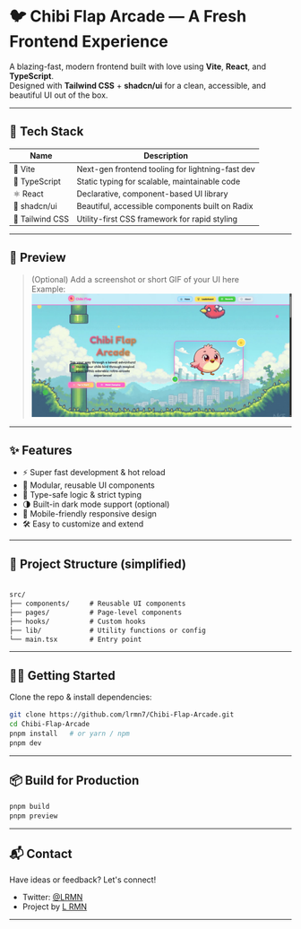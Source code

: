 # 🐦 Chibi Flap Arcade — A Fresh Frontend Experience

A blazing-fast, modern frontend built with love using **Vite**, **React**, and **TypeScript**.  
Designed with **Tailwind CSS** + **shadcn/ui** for a clean, accessible, and beautiful UI out of the box.

---

## 🚀 Tech Stack

| Name           | Description                                       |
|----------------|---------------------------------------------------|
| 🧪 Vite         | Next-gen frontend tooling for lightning-fast dev |
| 💎 TypeScript   | Static typing for scalable, maintainable code     |
| ⚛️ React        | Declarative, component-based UI library           |
| 🧩 shadcn/ui     | Beautiful, accessible components built on Radix   |
| 🎨 Tailwind CSS | Utility-first CSS framework for rapid styling     |

---

## 📸 Preview

> (Optional) Add a screenshot or short GIF of your UI here  
> Example:  
> ![preview](./public/preview.png)

---

## ✨ Features

- ⚡️ Super fast development & hot reload
- 🧱 Modular, reusable UI components
- 🎯 Type-safe logic & strict typing
- 🌗 Built-in dark mode support (optional)
- 📱 Mobile-friendly responsive design
- 🛠️ Easy to customize and extend

---

## 📂 Project Structure (simplified)

```

src/
├── components/     # Reusable UI components
├── pages/          # Page-level components
├── hooks/          # Custom hooks
├── lib/            # Utility functions or config
└── main.tsx        # Entry point

````

---

## 🧑‍💻 Getting Started

Clone the repo & install dependencies:

```bash
git clone https://github.com/lrmn7/Chibi-Flap-Arcade.git
cd Chibi-Flap-Arcade
pnpm install   # or yarn / npm
pnpm dev
````

---

## 📦 Build for Production

```bash
pnpm build
pnpm preview
```

---

## 📬 Contact

Have ideas or feedback? Let's connect!

* Twitter: [@LRMN](https://twitter.com/romanromannya)
* Project by [L RMN](https://github.com/lrmn7)

---